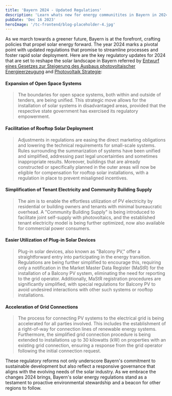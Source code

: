 ```yaml
---
title: 'Bayern 2024 - Updated Regulations'
description: 'Learn whats new for energy communitites in Bayern in 2024'
pubDate: 'Dec 16 2023'
heroImage: '/tc-frontend/blog-placeholder-4.jpg'
---
```


As we march towards a greener future, Bayern is at the forefront, crafting policies that propel solar energy forward. The year 2024 marks a pivotal point with updated regulations that promise to streamline processes and foster rapid solar deployment. Here are the key regulatory updates for 2024 that are set to reshape the solar landscape in Bayern referred by [Entwurf eines Gesetzes zur Steigerung des Ausbaus photovoltaischer Energieerzeugung] and [Photovoltaik Strategie]:

#### Expansion of Open Space Systems<br>
>The boundaries for open space systems, both within and outside of tenders, are being unified. This strategic move allows for the installation of solar systems in disadvantaged areas, provided that the respective state government has exercised its regulatory empowerment​​.

#### Facilitation of Rooftop Solar Deployment<br>
>Adjustments in regulations are easing the direct marketing obligations and lowering the technical requirements for small-scale systems. Rules surrounding the summarization of systems have been unified and simplified, addressing past legal uncertainties and sometimes inappropriate results. Moreover, buildings that are already constructed or specifically planned in the outer areas will now be eligible for compensation for rooftop solar installations, with a regulation in place to prevent misaligned incentives​​.

#### Simplification of Tenant Electricity and Community Building Supply<br>
>The aim is to enable the effortless utilization of PV electricity by residential or building owners and tenants with minimal bureaucratic overhead. A "Community Building Supply" is being introduced to facilitate joint self-supply with photovoltaics, and the established tenant electricity model is being further optimized, now also available for commercial power consumers​​.

#### Easier Utilization of Plug-in Solar Devices<br>
>Plug-in solar devices, also known as "Balcony PV," offer a straightforward entry into participating in the energy transition. Regulations are being further simplified to encourage this, requiring only a notification in the Market Master Data Register (MaStR) for the installation of a Balcony PV system, eliminating the need for reporting to the grid operator. Additionally, MaStR registration procedures are significantly simplified, with special regulations for Balcony PV to avoid undesired interactions with other such systems or rooftop installations​​.

#### Acceleration of Grid Connections
>The process for connecting PV systems to the electrical grid is being accelerated for all parties involved. This includes the establishment of a right-of-way for connection lines of renewable energy systems. Furthermore, the simplified grid connection procedure is being extended to installations up to 30 kilowatts (kW) on properties with an existing grid connection, ensuring a response from the grid operator following the initial connection request​​.

These regulatory reforms not only underscore Bayern's commitment to sustainable development but also reflect a responsive governance that aligns with the evolving needs of the solar industry. As we embrace the changes 2024 brings, Bayern's solar energy regulations stand as a testament to proactive environmental stewardship and a beacon for other regions to follow.

[Entwurf eines Gesetzes zur Steigerung des Ausbaus photovoltaischer Energieerzeugung]:<https://www.bmwk.de/Redaktion/DE/Downloads/Gesetz/230629-entwurf-eines-gesetzes-zur-steigerung-des-ausbaus-photovoltaischer-energieerzeugung.pdf?__blob=publicationFile&v=3>
[Photovoltaik Strategie]:<https://www.bmwk.de/Redaktion/DE/Publikationen/Energie/photovoltaik-stategie-2023.pdf?__blob=publicationFile&v=6>